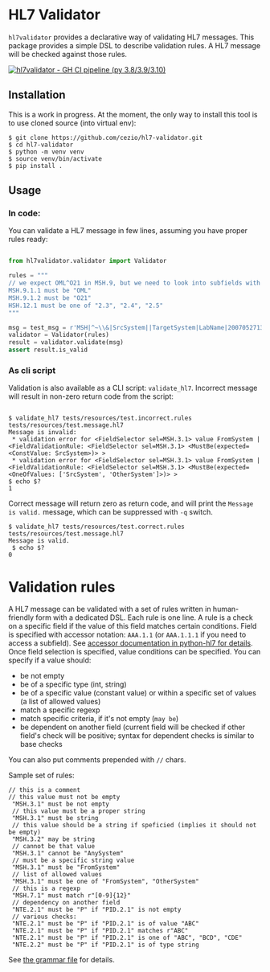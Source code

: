 # HL7 Validator

`hl7validator` provides a declarative way of validating HL7 messages. This package provides a simple DSL to describe
validation rules. A HL7 message will be checked against those rules.

[![hl7validator - GH CI pipeline (py 3.8/3.9/3.10)](https://github.com/cezio/hl7-validator/actions/workflows/python-package.yml/badge.svg?branch=master)](https://github.com/cezio/hl7-validator/actions/workflows/python-package.yml)

## Installation

This is a work in progress. At the moment, the only way to install this tool is to use cloned source (into virtual env):

```shell
$ git clone https://github.com/cezio/hl7-validator.git
$ cd hl7-validator
$ python -m venv venv
$ source venv/bin/activate
$ pip install .
```

## Usage

### In code:

You can validate a HL7 message in few lines, assuming you have proper rules ready:

```python

from hl7validator.validator import Validator

rules = """
// we expect OML^O21 in MSH.9, but we need to look into subfields with python-hl7
MSH.9.1.1 must be "OML"
MSH.9.1.2 must be "O21"
HSH.12.1 must be one of "2.3", "2.4", "2.5"
"""

msg = test_msg = r'MSH|^~\\&|SrcSystem||TargetSystem|LabName|200705271331||OML^O21|12345|P|2.4\r'
validator = Validator(rules)
result = validator.validate(msg)
assert result.is_valid

```

### As cli script

Validation is also available as a CLI script: `validate_hl7`. Incorrect message will result in non-zero return code from
the script:

```shell

$ validate_hl7 tests/resources/test.incorrect.rules tests/resources/test.message.hl7 
Message is invalid:
 * validation error for <FieldSelector sel=MSH.3.1> value FromSystem | <FieldValidationRule: <FieldSelector sel=MSH.3.1> <MustBe(expected=<ConstValue: SrcSystem>)> >
 * validation error for <FieldSelector sel=MSH.3.1> value FromSystem | <FieldValidationRule: <FieldSelector sel=MSH.3.1> <MustBe(expected=<OneOfValues: ['SrcSystem', 'OtherSystem']>)> >
$ echo $?
1
```

Correct message will return zero as return code, and will print the `Message is valid.` message, which can be suppressed
with `-q` switch.

```shell
$ validate_hl7 tests/resources/test.correct.rules tests/resources/test.message.hl7 
Message is valid.
 $ echo $?
0
```

# Validation rules

A HL7 message can be validated with a set of rules written in human-friendly form with a dedicated DSL. Each rule is one
line.
A rule is a check on a specific field if the value of this field matches certain conditions. Field is specified with
accessor notation: `AAA.1.1` (or `AAA.1.1.1` if you need to access a subfield).
See [accessor documentation in python-hl7 for details](https://python-hl7.readthedocs.io/en/latest/accessors.html).
Once field selection is specified, value conditions can be specified. You can specify if a value should:

* be not empty
* be of a specific type (int, string)
* be of a specific value (constant value) or within a specific set of values (a list of allowed values)
* match a specific regexp
* match specific criteria, if it's not empty (`may be`)
* be dependent on another field (current field will be checked if other field's check will be positive; syntax for
  dependent checks is similar to base checks

You can also put comments prepended with `//` chars.

Sample set of rules:

```
// this is a comment
// this value must not be empty
 "MSH.3.1" must be not empty
 // this value must be a proper string
 "MSH.3.1" must be string
 // this value should be a string if speficied (implies it should not be empty)
 "MSH.3.2" may be string
 // cannot be that value
 "MSH.3.1" cannot be "AnySystem"
 // must be a specific string value
 "MSH.3.1" must be "FromSystem"
 // list of allowed values
 "MSH.3.1" must be one of "FromSystem", "OtherSystem"
 // this is a regexp
 "MSH.7.1" must match r"[0-9]{12}"
 // dependency on another field
 "NTE.2.1" must be "P" if "PID.2.1" is not empty
 // various checks:
 "NTE.2.1" must be "P" if "PID.2.1" is of value "ABC"
 "NTE.2.1" must be "P" if "PID.2.1" matches r"ABC"
 "NTE.2.1" must be "P" if "PID.2.1" is one of "ABC", "BCD", "CDE"
 "NTE.2.2" must be "P" if "PID.2.1" is of type string
```

See [the grammar file](https://github.com/cezio/hl7-validator/blob/master/src/hl7validator/resources/hl7validation.lark)
for details.